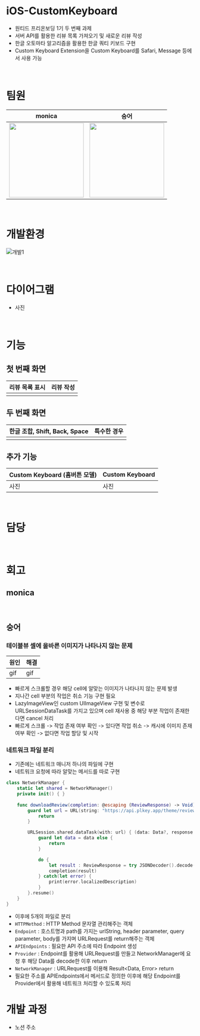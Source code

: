 # iOS-CustomKeyboard
- 원티드 프리온보딩 1기 두 번째 과제
- 서버 API를 활용한 리뷰 목록 가져오기 및 새로운 리뷰 작성
- 한글 오토마타 알고리즘을 활용한 한글 쿼티 키보드 구현
- Custom Keyboard Extension을 Custom Keyboard를 Safari, Message 등에서 사용 가능

<br>

# 팀원
|monica|숭어|
|--|--|
|[<img src="https://user-images.githubusercontent.com/66169740/177245353-2c07bcd1-ffee-4d2d-923b-f1867aba606d.png" width="200">](https://github.com/3dots3craters)|[<img src="https://avatars.githubusercontent.com/u/31765530?v=4" width="200">](https://github.com/hhhan0315)|

<br>

# 개발환경
![개발1](https://img.shields.io/badge/iOS-13.0+-silver)

<br>

# 다이어그램
- 사진

<br>

# 기능
## 첫 번째 화면
|리뷰 목록 표시|리뷰 작성|
|--|--|
|||
## 두 번째 화면
|한글 조합, Shift, Back, Space|특수한 경우|
|--|--|
|||
## 추가 기능
|Custom Keyboard (홈버튼 모델)|Custom Keyboard|
|--|--|
|사진|사진|

<br>

# 담당

<br>

# 회고
## monica

<br>

## 숭어
### 테이블뷰 셀에 올바른 이미지가 나타나지 않는 문제
|원인|해결|
|--|--|
|gif|gif|
- 빠르게 스크롤할 경우 해당 cell에 알맞는 이미지가 나타나지 않는 문제 발생
- 지나간 cell 부분의 작업은 취소 기능 구현 필요
- LazyImageView인 custom UIImageView 구현 및 변수로 URLSessionDataTask를 가지고 있으며 cell 재사용 중 해당 부분 작업이 존재한다면 cancel 처리
- 빠르게 스크롤 -> 작업 존재 여부 확인 -> 있다면 작업 취소 -> 캐시에 이미지 존재 여부 확인 -> 없다면 작업 할당 및 시작

### 네트워크 파일 분리
- 기존에는 네트워크 매니저 하나의 파일에 구현
- 네트워크 요청에 따라 알맞는 메서드를 따로 구현

```swift
class NetworkManager {
	static let shared = NetworkManager()
	private init() { }
	
	func downloadReview(completion: @escaping (ReviewResponse) -> Void) {
		guard let url = URL(string: "https://api.plkey.app/theme/review?themeId=PLKEY0-L-81&start=0&count=20") else {
			return
		}

		URLSession.shared.dataTask(with: url) { (data: Data?, response: URLResponse?, error: Error?) in
			guard let data = data else {
				return
			}

			do {
				let result : ReviewResponse = try JSONDecoder().decode(ReviewResponse.self, from: data)
				completion(result)
			} catch(let error) {
				print(error.localizedDescription)
			}
		}.resume()
	}
}
```

- 이후에 5개의 파일로 분리
- `HTTPMethod` : HTTP Method 문자열 관리해주는 객체
- `Endpoint` : 호스트명과 path를 가지는 urlString, header parameter, query parameter, body를 가지며 URLRequest를 return해주는 객체
- `APIEndpoints` : 필요한 API 주소에 따라 Endpoint 생성
- `Provider` : Endpoint를 활용해 URLRequest를 만들고 NetworkManager에 요청 후 해당 Data를 decode한 이후 return
- `NetworkManager` : URLRequest를 이용해 Result<Data, Error> return
- 필요한 주소를 APIEndpoints에서 메서드로 정의한 이후에 해당 Endpoint를 Provider에서 활용해 네트워크 처리할 수 있도록 처리

# 개발 과정
- 노션 주소
